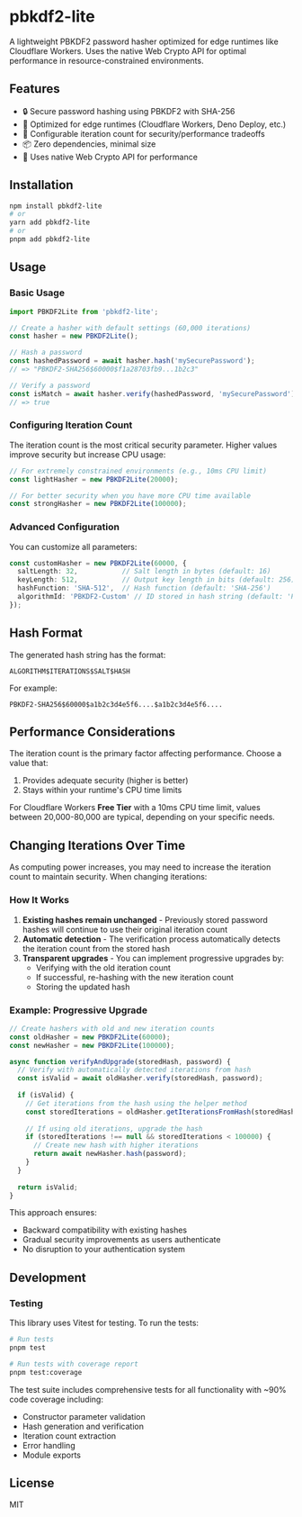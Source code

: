 # pbkdf2-lite

A lightweight PBKDF2 password hasher optimized for edge runtimes like Cloudflare Workers. Uses the native Web Crypto API for optimal performance in resource-constrained environments.

## Features

- 🔒 Secure password hashing using PBKDF2 with SHA-256
- 🚀 Optimized for edge runtimes (Cloudflare Workers, Deno Deploy, etc.)
- 🧪 Configurable iteration count for security/performance tradeoffs
- 📦 Zero dependencies, minimal size
- 🔄 Uses native Web Crypto API for performance

## Installation

```bash
npm install pbkdf2-lite
# or
yarn add pbkdf2-lite
# or
pnpm add pbkdf2-lite
```

## Usage

### Basic Usage

```typescript
import PBKDF2Lite from 'pbkdf2-lite';

// Create a hasher with default settings (60,000 iterations)
const hasher = new PBKDF2Lite();

// Hash a password
const hashedPassword = await hasher.hash('mySecurePassword');
// => "PBKDF2-SHA256$60000$f1a28703fb9...1b2c3"

// Verify a password
const isMatch = await hasher.verify(hashedPassword, 'mySecurePassword');
// => true
```

### Configuring Iteration Count

The iteration count is the most critical security parameter. Higher values improve security but increase CPU usage:

```typescript
// For extremely constrained environments (e.g., 10ms CPU limit)
const lightHasher = new PBKDF2Lite(20000);

// For better security when you have more CPU time available
const strongHasher = new PBKDF2Lite(100000);
```

### Advanced Configuration

You can customize all parameters:

```typescript
const customHasher = new PBKDF2Lite(60000, {
  saltLength: 32,           // Salt length in bytes (default: 16)
  keyLength: 512,           // Output key length in bits (default: 256)
  hashFunction: 'SHA-512',  // Hash function (default: 'SHA-256')
  algorithmId: 'PBKDF2-Custom' // ID stored in hash string (default: 'PBKDF2-SHA256')
});
```

## Hash Format

The generated hash string has the format:

```
ALGORITHM$ITERATIONS$SALT$HASH
```

For example:
```
PBKDF2-SHA256$60000$a1b2c3d4e5f6....$a1b2c3d4e5f6....
```

## Performance Considerations

The iteration count is the primary factor affecting performance. Choose a value that:

1. Provides adequate security (higher is better)
2. Stays within your runtime's CPU time limits

For Cloudflare Workers **Free Tier** with a 10ms CPU time limit, values between 20,000-80,000 are typical, depending on your specific needs.

## Changing Iterations Over Time

As computing power increases, you may need to increase the iteration count to maintain security. When changing iterations:

### How It Works

1. **Existing hashes remain unchanged** - Previously stored password hashes will continue to use their original iteration count
2. **Automatic detection** - The verification process automatically detects the iteration count from the stored hash
3. **Transparent upgrades** - You can implement progressive upgrades by:
   - Verifying with the old iteration count
   - If successful, re-hashing with the new iteration count
   - Storing the updated hash

### Example: Progressive Upgrade

```typescript
// Create hashers with old and new iteration counts
const oldHasher = new PBKDF2Lite(60000);
const newHasher = new PBKDF2Lite(100000);

async function verifyAndUpgrade(storedHash, password) {
  // Verify with automatically detected iterations from hash
  const isValid = await oldHasher.verify(storedHash, password);
  
  if (isValid) {
    // Get iterations from the hash using the helper method
    const storedIterations = oldHasher.getIterationsFromHash(storedHash);
    
    // If using old iterations, upgrade the hash
    if (storedIterations !== null && storedIterations < 100000) {
      // Create new hash with higher iterations
      return await newHasher.hash(password);
    }
  }
  
  return isValid;
}
```

This approach ensures:
- Backward compatibility with existing hashes
- Gradual security improvements as users authenticate
- No disruption to your authentication system

## Development

### Testing

This library uses Vitest for testing. To run the tests:

```bash
# Run tests
pnpm test

# Run tests with coverage report
pnpm test:coverage
```

The test suite includes comprehensive tests for all functionality with ~90% code coverage including:
- Constructor parameter validation
- Hash generation and verification
- Iteration count extraction
- Error handling
- Module exports

## License

MIT 